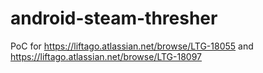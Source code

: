 # android-steam-thresher
PoC for https://liftago.atlassian.net/browse/LTG-18055 and https://liftago.atlassian.net/browse/LTG-18097

